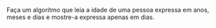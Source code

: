 Faça um algoritmo que leia a idade de uma pessoa expressa em anos, meses e dias e mostre-a expressa apenas em dias.
